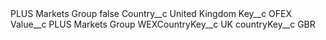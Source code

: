<?xml version="1.0" encoding="UTF-8"?>
<CustomMetadata xmlns="http://soap.sforce.com/2006/04/metadata" xmlns:xsi="http://www.w3.org/2001/XMLSchema-instance" xmlns:xsd="http://www.w3.org/2001/XMLSchema">
    <label>PLUS Markets Group</label>
    <protected>false</protected>
    <values>
        <field>Country__c</field>
        <value xsi:type="xsd:string">United Kingdom</value>
    </values>
    <values>
        <field>Key__c</field>
        <value xsi:type="xsd:string">OFEX</value>
    </values>
    <values>
        <field>Value__c</field>
        <value xsi:type="xsd:string">PLUS Markets Group</value>
    </values>
    <values>
        <field>WEXCountryKey__c</field>
        <value xsi:type="xsd:string">UK</value>
    </values>
    <values>
        <field>countryKey__c</field>
        <value xsi:type="xsd:string">GBR</value>
    </values>
</CustomMetadata>
